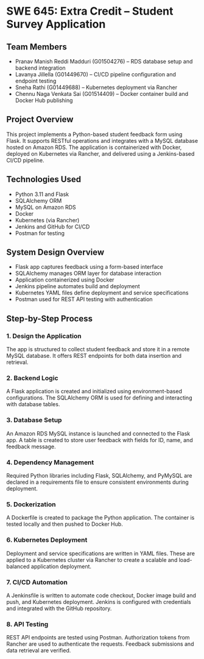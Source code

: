 # SWE 645: Extra Credit – Student Survey Application

## Team Members

- Pranav Manish Reddi Madduri (G01504276) – RDS database setup and backend integration  
- Lavanya Jillella (G01449670) – CI/CD pipeline configuration and endpoint testing  
- Sneha Rathi (G01449688) – Kubernetes deployment via Rancher  
- Chennu Naga Venkata Sai (G01514409) – Docker container build and Docker Hub publishing  

## Project Overview

This project implements a Python-based student feedback form using Flask. It supports RESTful operations and integrates with a MySQL database hosted on Amazon RDS. The application is containerized with Docker, deployed on Kubernetes via Rancher, and delivered using a Jenkins-based CI/CD pipeline.

## Technologies Used

- Python 3.11 and Flask  
- SQLAlchemy ORM  
- MySQL on Amazon RDS  
- Docker  
- Kubernetes (via Rancher)  
- Jenkins and GitHub for CI/CD  
- Postman for testing  

## System Design Overview

- Flask app captures feedback using a form-based interface  
- SQLAlchemy manages ORM layer for database interaction  
- Application containerized using Docker  
- Jenkins pipeline automates build and deployment  
- Kubernetes YAML files define deployment and service specifications  
- Postman used for REST API testing with authentication  

## Step-by-Step Process

### 1. Design the Application
The app is structured to collect student feedback and store it in a remote MySQL database. It offers REST endpoints for both data insertion and retrieval.

### 2. Backend Logic
A Flask application is created and initialized using environment-based configurations. The SQLAlchemy ORM is used for defining and interacting with database tables.

### 3. Database Setup
An Amazon RDS MySQL instance is launched and connected to the Flask app. A table is created to store user feedback with fields for ID, name, and feedback message.

### 4. Dependency Management
Required Python libraries including Flask, SQLAlchemy, and PyMySQL are declared in a requirements file to ensure consistent environments during deployment.

### 5. Dockerization
A Dockerfile is created to package the Python application. The container is tested locally and then pushed to Docker Hub.

### 6. Kubernetes Deployment
Deployment and service specifications are written in YAML files. These are applied to a Kubernetes cluster via Rancher to create a scalable and load-balanced application deployment.

### 7. CI/CD Automation
A Jenkinsfile is written to automate code checkout, Docker image build and push, and Kubernetes deployment. Jenkins is configured with credentials and integrated with the GitHub repository.

### 8. API Testing
REST API endpoints are tested using Postman. Authorization tokens from Rancher are used to authenticate the requests. Feedback submissions and data retrieval are verified.


